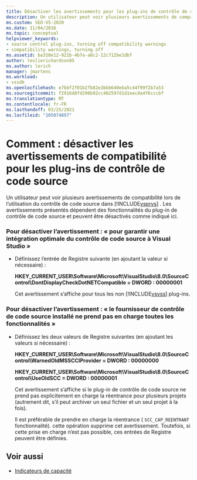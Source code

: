 ```yaml
---
title: Désactiver les avertissements pour les plug-ins de contrôle de code source
description: Un utilisateur peut voir plusieurs avertissements de compatibilité lors de l’utilisation du contrôle de code source dans Visual Studio. Découvrez comment désactiver ces avertissements.
ms.custom: SEO-VS-2020
ms.date: 11/04/2016
ms.topic: conceptual
helpviewer_keywords:
- source control plug-ins, turning off compatibility warnings
- compatibility warnings, turning off
ms.assetid: ba318e12-921b-4b7a-a8c2-12c712be1dbf
author: leslierichardson95
ms.author: lerich
manager: jmartens
ms.workload:
- vssdk
ms.openlocfilehash: e7bbf2f01b2fb82e3bbb640eba5c44f99f2b7a53
ms.sourcegitcommit: f2916d8fd296b92cc402597d1d1eecda4f6cccbf
ms.translationtype: MT
ms.contentlocale: fr-FR
ms.lasthandoff: 03/25/2021
ms.locfileid: "105074897"
---
```

# <a name="how-to-turn-off-compatibility-warnings-for-source-control-plug-ins"></a>Comment : désactiver les avertissements de compatibilité pour les plug-ins de contrôle de code source

Un utilisateur peut voir plusieurs avertissements de compatibilité lors de l’utilisation du contrôle de code source dans [!INCLUDE[vsprvs](../code-quality/includes/vsprvs_md.md)] . Les avertissements présentés dépendent des fonctionnalités du plug-in de contrôle de code source et peuvent être désactivés comme indiqué ici.

### <a name="to-disable-the-warning-to-ensure-optimal-source-control-integration-with-visual-studio"></a>Pour désactiver l’avertissement : « pour garantir une intégration optimale du contrôle de code source à Visual Studio »

- Définissez l’entrée de Registre suivante (en ajoutant la valeur si nécessaire) :

   **HKEY_CURRENT_USER\Software\Microsoft\VisualStudio\8.0\SourceControl\DontDisplayCheckDotNETCompatible = DWORD : 00000001**

   Cet avertissement s’affiche pour tous les non [!INCLUDE[vsvss](../extensibility/includes/vsvss_md.md)] plug-ins.

### <a name="to-disable-the-warning-the-installed-source-control-provider-does-not-support-all-the-capabilities"></a>Pour désactiver l’avertissement : « le fournisseur de contrôle de code source installé ne prend pas en charge toutes les fonctionnalités »

- Définissez les deux valeurs de Registre suivantes (en ajoutant les valeurs si nécessaire) :

     **HKEY_CURRENT_USER\Software\Microsoft\VisualStudio\8.0\SourceControl\WarnedOldMSSCCIProvider = DWORD : 00000000**

    **HKEY_CURRENT_USER\Software\Microsoft\VisualStudio\8.0\SourceControl\UseOldSCC = DWORD : 00000001**

     Cet avertissement s’affiche si le plug-in de contrôle de code source ne prend pas explicitement en charge la réentrance pour plusieurs projets (autrement dit, s’il peut archiver un seul fichier et un seul projet à la fois).

     Il est préférable de prendre en charge la réentrance ( `SCC_CAP_REENTRANT` fonctionnalité). cette opération supprime cet avertissement. Toutefois, si cette prise en charge n’est pas possible, ces entrées de Registre peuvent être définies.

## <a name="see-also"></a>Voir aussi

- [Indicateurs de capacité](../extensibility/capability-flags.md)
